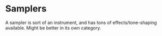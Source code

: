 # Samplers

A sampler is sort of an instrument, and has tons of effects/tone-shaping available. Might be better in its own category.
